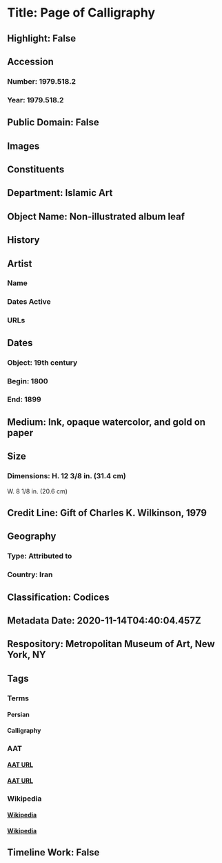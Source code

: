 # Title: Page of Calligraphy
## Highlight: False
## Accession
### Number: 1979.518.2
### Year: 1979.518.2
## Public Domain: False
## Images
## Constituents
## Department: Islamic Art
## Object Name: Non-illustrated album leaf
## History
## Artist
### Name
### Dates Active
### URLs
## Dates
### Object: 19th century
### Begin: 1800
### End: 1899
## Medium: Ink, opaque watercolor, and gold on paper
## Size
### Dimensions: H. 12 3/8 in. (31.4 cm)
W. 8 1/8 in. (20.6 cm)
## Credit Line: Gift of Charles K. Wilkinson, 1979
## Geography
### Type: Attributed to
### Country: Iran
## Classification: Codices
## Metadata Date: 2020-11-14T04:40:04.457Z
## Respository: Metropolitan Museum of Art, New York, NY
## Tags
### Terms
#### Persian
#### Calligraphy
### AAT
#### [AAT URL](None)
#### [AAT URL](http://vocab.getty.edu/page/aat/300266660)
### Wikipedia
#### [Wikipedia]()
#### [Wikipedia]()
## Timeline Work: False